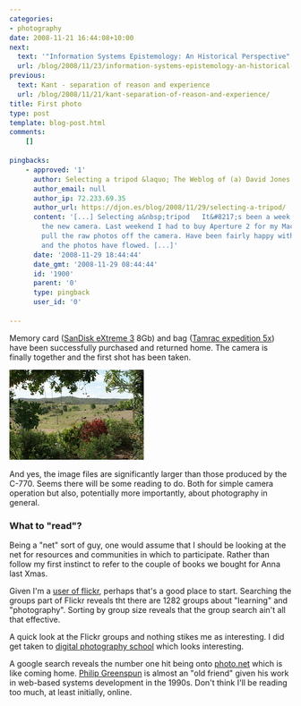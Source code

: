 ```yaml
---
categories:
- photography
date: 2008-11-21 16:44:08+10:00
next:
  text: '"Information Systems Epistemology: An Historical Perspective"'
  url: /blog/2008/11/23/information-systems-epistemology-an-historical-perspective/
previous:
  text: Kant - separation of reason and experience
  url: /blog/2008/11/21/kant-separation-of-reason-and-experience/
title: First photo
type: post
template: blog-post.html
comments:
    []
    
pingbacks:
    - approved: '1'
      author: Selecting a tripod &laquo; The Weblog of (a) David Jones
      author_email: null
      author_ip: 72.233.69.35
      author_url: https://djon.es/blog/2008/11/29/selecting-a-tripod/
      content: '[...] Selecting a&nbsp;tripod   It&#8217;s been a week or so since I purchased
        the new camera. Last weekend I had to buy Aperture 2 for my Mac so I could easily
        pull the raw photos off the camera. Have been fairly happy with that purchase
        and the photos have flowed. [...]'
      date: '2008-11-29 18:44:44'
      date_gmt: '2008-11-29 08:44:44'
      id: '1900'
      parent: '0'
      type: pingback
      user_id: '0'
    
---
```

Memory card ([SanDisk eXtreme 3](http://www.sandisk.com/Products/Item\(1856\)-SDCFX3-008G-A31-SanDisk_Extreme_III_CompactFlash_8GB.aspx) 8Gb) and bag ([Tamrac expedition 5x](http://www.tamrac.com/frame_exp.htm)) have been successfully purchased and returned home. The camera is finally together and the first shot has been taken.

[![First shot with the new camera](images/3046828037_2c76ecde07_m.jpg)](http://www.flickr.com/photos/david_jones/3046828037/ "First shot with the new camera by David T Jones, on Flickr")

And yes, the image files are significantly larger than those produced by the C-770. Seems there will be some reading to do. Both for simple camera operation but also, potentially more importantly, about photography in general.

### What to "read"?

Being a "net" sort of guy, one would assume that I should be looking at the net for resources and communities in which to participate. Rather than follow my first instinct to refer to the couple of books we bought for Anna last Xmas.

Given I'm a [user of flickr](http://www.flickr.com/), perhaps that's a good place to start. Searching the groups part of Flickr reveals tht there are 1282 groups about "learning" and "photography". Sorting by group size reveals that the group search ain't all that effective.

A quick look at the Flickr groups and nothing stikes me as interesting. I did get taken to [digital photography school](http://digital-photography-school.com/blog/) which looks interesting.

A google search reveals the number one hit being onto [photo.net](http://photo.net/) which is like coming home. [Philip Greenspun](http://photo.net/photodb/user?user_id=23069) is almost an "old friend" given his work in web-based systems development in the 1990s. Don't think I'll be reading too much, at least initially, online.